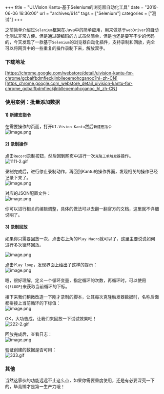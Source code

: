 +++
title = "UI.Vision Kantu-基于Selenium的浏览器自动化工具"
date = "2019-06-06 16:36:00"
url = "archives/614"
tags = ["Selenium"]
categories = ["测试"]
+++

之前简单介绍过`Selenium`框架在Java中的简单应用，用来做基于`webDriver`的自动化测试非常方便。但是通过硬编码的方式虽然简单，但是也还是要写不少的代码的，今天发现了一款基于`Selenium`的浏览器自动化插件，支持录制和回放，完全可以将网页中的一些重复的操作录制下来，解放双手。

### 下载地址 ###

[https://chrome.google.com/webstore/detail/uivision-kantu-for-chrome/gcbalfbdmfieckjlnblleoemohcganoc?hl=zh-CN][https_chrome.google.com_webstore_detail_uivision-kantu-for-chrome_gcbalfbdmfieckjlnblleoemohcganoc_hl_zh-CN]

### 使用案例：批量添加数据 ###

#### 1) 新建宏指令 ####

在需要操作的页面，打开`UI.Vision Kantu`然后`新建宏指令`  
![image.png][]

#### 2) 录制操作 ####

点击`Record`录制按钮，然后回到网页中进行一次`克隆工单触发器`操作。  
![1111-2.gif][]

录制完成后，进行停止录制动作，再回到Kantu的操作界面，发现相关的操作已经记录下来了。  
![image.png][image.png 1]

对应的JSON配置文件：  
![image.png][image.png 2]

你可以进行相关的编辑调整，具体的做法可以去翻一翻官方的文档，这里就不详细说明了。

#### 3) 录制回放 ####

如果你只需要回放一次，点击右上角的`Play Macro`就可以了，这里主要说说如何进行多次循环回放。

![image.png][image.png 3]

点击`Play loop`，发现界面上给出了这样的提示：  
![image.png][image.png 4]

嗯，很好理解，定义一个循环变量，指定循环的次数，再循环时，可以使用`${!LOOP}`来获取当前循环的下标。

接下来我们稍微改造一下刚才录制的脚本，让其每次克隆触发器数据时，名称后面都拼接上当前循环的下标值：  
![image.png][image.png 5]

OK，大功告成，让我们来回放一下试试效果吧！  
![222-2.gif][]

回放完成后，查看日志：  
![image.png][image.png 6]

验证创建的数据是否可用：  
![333.gif][]

### 其他 ###

当然这家伙的功能远远不止这么点，如果你需要重度使用，还是有必要深究一下的，毕竟懒才是第一生产力哦！


[https_chrome.google.com_webstore_detail_uivision-kantu-for-chrome_gcbalfbdmfieckjlnblleoemohcganoc_hl_zh-CN]: https://chrome.google.com/webstore/detail/uivision-kantu-for-chrome/gcbalfbdmfieckjlnblleoemohcganoc?hl=zh-CN
[image.png]: https://wuwenze-1253645550.cos.ap-chengdu.myqcloud.com/2019-08-19-073126.png
[1111-2.gif]: https://wuwenze-1253645550.cos.ap-chengdu.myqcloud.com/2019-08-19-073137.gif
[image.png 1]: https://wuwenze-1253645550.cos.ap-chengdu.myqcloud.com/2019-08-19-073142.png
[image.png 2]: https://wuwenze-1253645550.cos.ap-chengdu.myqcloud.com/2019-08-19-073143.png
[image.png 3]: https://wuwenze-1253645550.cos.ap-chengdu.myqcloud.com/2019-08-19-073144.png
[image.png 4]: https://wuwenze-1253645550.cos.ap-chengdu.myqcloud.com/2019-08-19-073145.png
[image.png 5]: https://wuwenze-1253645550.cos.ap-chengdu.myqcloud.com/2019-08-19-073146.png
[222-2.gif]: https://wuwenze-1253645550.cos.ap-chengdu.myqcloud.com/2019-08-19-073148.gif
[image.png 6]: https://wuwenze-1253645550.cos.ap-chengdu.myqcloud.com/2019-08-19-073152.png
[333.gif]: https://wuwenze-1253645550.cos.ap-chengdu.myqcloud.com/2019-08-19-073154.gif